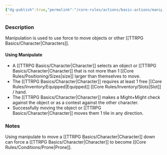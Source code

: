 ```yaml
---
{"dg-publish":true,"permalink":"/core-rules/actions/basic-actions/manipulate/"}
---
```


### Description
Manipulation is used to use force to move objects or other [[TTRPG Basics/Character\|Characters]].

#### Using Manipulate
- A [[TTRPG Basics/Character\|Character]] selects an object or [[TTRPG Basics/Character\|Character]] that is not more than 1 [[Core Rules/Positioning/Sizes\|size]] larger than themselves to move. 
- The [[TTRPG Basics/Character\|Character]] requires at least 1 free [[Core Rules/Inventory/Equipped\|Equipped]] [[Core Rules/Inventory/Slots\|Slot]] / hand.
- The [[TTRPG Basics/Character\|Character]] makes a Might+Might check against the object or as a contest against the other character.
- Successfully moving the object or [[TTRPG Basics/Character\|Character]] moves them 1 tile in any direction.

### Notes
Using manipulate to move a [[TTRPG Basics/Character\|Character]] down can force a [[TTRPG Basics/Character\|Character]] to become [[Core Rules/Conditions/Prone\|Prone]].